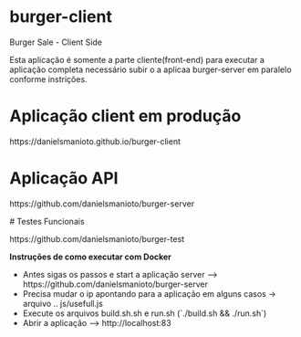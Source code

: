 # burger-client
Burger Sale - Client Side

<p>
Esta aplicação é somente a parte cliente(front-end) para executar a aplicação completa  necessário subir o a aplicaa burger-server em paralelo conforme instrições.
</p>

# Aplicação client em produção
<p>
https://danielsmanioto.github.io/burger-client
</p>


# Aplicação API
<p>
https://github.com/danielsmanioto/burger-server
</p>
# Testes Funcionais
<p>
  https://github.com/danielsmanioto/burger-test
</p>

<b>Instruções de como executar com Docker</b>
<ul>
  <li>Antes sigas os passos e start a aplicaçâo server --> https://github.com/danielsmanioto/burger-server</li>
  <li>Precisa mudar o ip apontando para a aplicação em alguns casos ->  arquivo .. js/usefull.js </li>
  <li>Execute os arquivos build.sh.sh e run.sh (`./build.sh && ./run.sh`) </li>
  <li>Abrir a aplicaçâo --> http://localhost:83 </li>
</ul>



